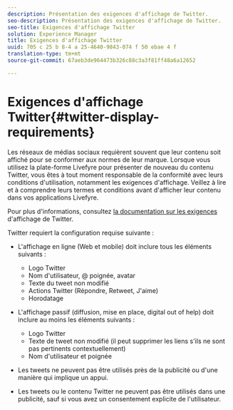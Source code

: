```yaml
---
description: Présentation des exigences d'affichage de Twitter.
seo-description: Présentation des exigences d'affichage de Twitter.
seo-title: Exigences d'affichage Twitter
solution: Experience Manager
title: Exigences d'affichage Twitter
uuid: 705 c 25 b 8-4 a 25-4640-9843-074 f 50 ebae 4 f
translation-type: tm+mt
source-git-commit: 67aeb3de964473b326c88c3a3f81ff48a6a12652

---
```



# Exigences d&#39;affichage Twitter{#twitter-display-requirements}

Les réseaux de médias sociaux requièrent souvent que leur contenu soit affiché pour se conformer aux normes de leur marque. Lorsque vous utilisez la plate-forme Livefyre pour présenter de nouveau du contenu Twitter, vous êtes à tout moment responsable de la conformité avec leurs conditions d&#39;utilisation, notamment les exigences d&#39;affichage. Veillez à lire et à comprendre leurs termes et conditions avant d&#39;afficher leur contenu dans vos applications Livefyre.

Pour plus d&#39;informations, consultez [la documentation sur les exigences](https://about.twitter.com/company/display-requirements) d&#39;affichage de Twitter.

Twitter requiert la configuration requise suivante :

* L&#39;affichage en ligne (Web et mobile) doit inclure tous les éléments suivants :

   * Logo Twitter
   * Nom d&#39;utilisateur, @ poignée, avatar
   * Texte du tweet non modifié
   * Actions Twitter (Répondre, Retweet, J&#39;aime)
   * Horodatage

* L&#39;affichage passif (diffusion, mise en place, digital out of help) doit inclure au moins les éléments suivants :

   * Logo Twitter
   * Texte de tweet non modifié (il peut supprimer les liens s&#39;ils ne sont pas pertinents contextuellement)
   * Nom d&#39;utilisateur et poignée

* Les tweets ne peuvent pas être utilisés près de la publicité ou d&#39;une manière qui implique un appui.
* Les tweets ou le contenu Twitter ne peuvent pas être utilisés dans une publicité, sauf si vous avez un consentement explicite de l&#39;utilisateur.
